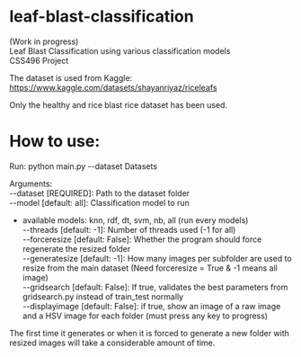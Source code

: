# leaf-blast-classification
(Work in progress)  
Leaf Blast Classification using various classification models  
CSS496 Project  

The dataset is used from Kaggle:  
https://www.kaggle.com/datasets/shayanriyaz/riceleafs  

Only the healthy and rice blast rice dataset has been used.

# How to use:  
Run: python main.py --dataset Datasets  

Arguments:  
--dataset [REQUIRED]: Path to the dataset folder  
--model [default: all]: Classification model to run  
 - available models: knn, rdf, dt, svm, nb, all (run every models)  
--threads [default: -1]: Number of threads used (-1 for all)  
--forceresize [default: False]: Whether the program should force regenerate the resized folder  
--generatesize [default: -1]: How many images per subfolder are used to resize from the main dataset (Need forceresize = True & -1 means all image)  
--gridsearch [default: False]: If true, validates the best parameters from gridsearch.py instead of train_test normally  
--displayimage [default: False]: if true, show an image of a raw image and a HSV image for each folder (must press any key to progress)

The first time it generates or when it is forced to generate a new folder with resized images will take a considerable amount of time.
